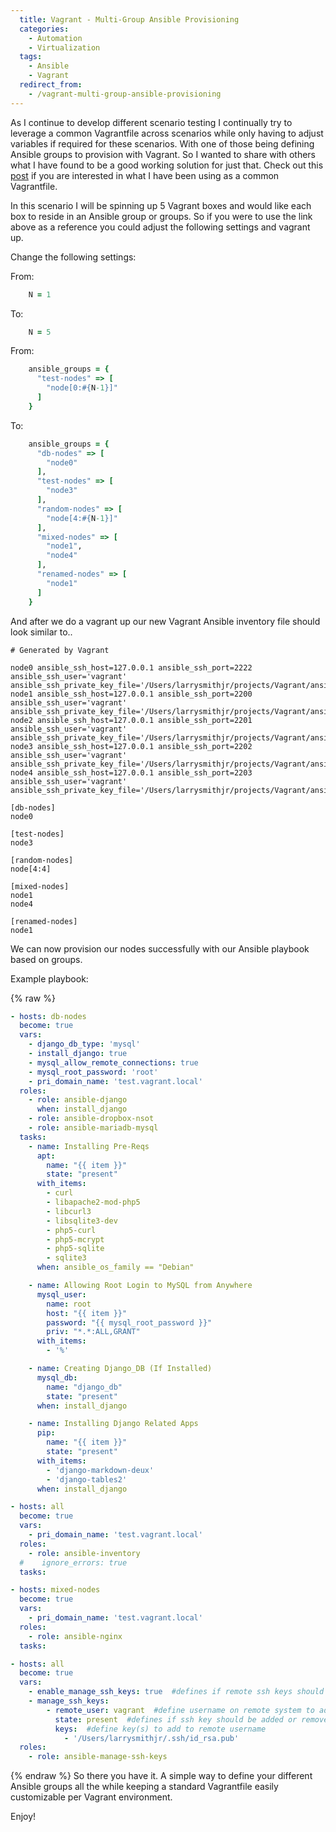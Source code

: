 ```yaml
---
  title: Vagrant - Multi-Group Ansible Provisioning
  categories:
    - Automation
    - Virtualization
  tags:
    - Ansible
    - Vagrant
  redirect_from:
    - /vagrant-multi-group-ansible-provisioning
---
```


As I continue to develop different scenario testing I continually try to
leverage a common Vagrantfile across scenarios while only having to
adjust variables if required for these scenarios. With one of those
being defining Ansible groups to provision with Vagrant. So I wanted to
share with others what I have found to be a good working solution for
just that. Check out this [post](https://everythingshouldbevirtual.com/vagrant-complex-vagrantfile-configurations)
if you are interested in what I have been using as a common Vagrantfile.

In this scenario I will be spinning up 5 Vagrant boxes and would like
each box to reside in an Ansible group or groups. So if you were to use
the link above as a reference you could adjust the following settings
and vagrant up.

Change the following settings:

From:

```ruby
    N = 1
```

To:

```ruby
    N = 5
```

From:

```ruby
    ansible_groups = {
      "test-nodes" => [
        "node[0:#{N-1}]"
      ]
    }
```

To:

```ruby
    ansible_groups = {
      "db-nodes" => [
        "node0"
      ],
      "test-nodes" => [
        "node3"
      ],
      "random-nodes" => [
        "node[4:#{N-1}]"
      ],
      "mixed-nodes" => [
        "node1",
        "node4"
      ],
      "renamed-nodes" => [
        "node1"
      ]
    }
```

And after we do a vagrant up our new Vagrant Ansible inventory file
should look similar to..

```raw
# Generated by Vagrant

node0 ansible_ssh_host=127.0.0.1 ansible_ssh_port=2222 ansible_ssh_user='vagrant' ansible_ssh_private_key_file='/Users/larrysmithjr/projects/Vagrant/ansible/.vagrant/machines/node0/virtualbox/private_key'
node1 ansible_ssh_host=127.0.0.1 ansible_ssh_port=2200 ansible_ssh_user='vagrant' ansible_ssh_private_key_file='/Users/larrysmithjr/projects/Vagrant/ansible/.vagrant/machines/node1/virtualbox/private_key'
node2 ansible_ssh_host=127.0.0.1 ansible_ssh_port=2201 ansible_ssh_user='vagrant' ansible_ssh_private_key_file='/Users/larrysmithjr/projects/Vagrant/ansible/.vagrant/machines/node2/virtualbox/private_key'
node3 ansible_ssh_host=127.0.0.1 ansible_ssh_port=2202 ansible_ssh_user='vagrant' ansible_ssh_private_key_file='/Users/larrysmithjr/projects/Vagrant/ansible/.vagrant/machines/node3/virtualbox/private_key'
node4 ansible_ssh_host=127.0.0.1 ansible_ssh_port=2203 ansible_ssh_user='vagrant' ansible_ssh_private_key_file='/Users/larrysmithjr/projects/Vagrant/ansible/.vagrant/machines/node4/virtualbox/private_key'

[db-nodes]
node0

[test-nodes]
node3

[random-nodes]
node[4:4]

[mixed-nodes]
node1
node4

[renamed-nodes]
node1
```

We can now provision our nodes successfully with our Ansible playbook
based on groups.

Example playbook:

{% raw %}

```yaml
- hosts: db-nodes
  become: true
  vars:
    - django_db_type: 'mysql'
    - install_django: true
    - mysql_allow_remote_connections: true
    - mysql_root_password: 'root'
    - pri_domain_name: 'test.vagrant.local'
  roles:
    - role: ansible-django
      when: install_django
    - role: ansible-dropbox-nsot
    - role: ansible-mariadb-mysql
  tasks:
    - name: Installing Pre-Reqs
      apt:
        name: "{{ item }}"
        state: "present"
      with_items:
        - curl
        - libapache2-mod-php5
        - libcurl3
        - libsqlite3-dev
        - php5-curl
        - php5-mcrypt
        - php5-sqlite
        - sqlite3
      when: ansible_os_family == "Debian"

    - name: Allowing Root Login to MySQL from Anywhere
      mysql_user:
        name: root
        host: "{{ item }}"
        password: "{{ mysql_root_password }}"
        priv: "*.*:ALL,GRANT"
      with_items:
        - '%'

    - name: Creating Django_DB (If Installed)
      mysql_db:
        name: "django_db"
        state: "present"
      when: install_django

    - name: Installing Django Related Apps
      pip:
        name: "{{ item }}"
        state: "present"
      with_items:
        - 'django-markdown-deux'
        - 'django-tables2'
      when: install_django

- hosts: all
  become: true
  vars:
    - pri_domain_name: 'test.vagrant.local'
  roles:
    - role: ansible-inventory
  #    ignore_errors: true
  tasks:

- hosts: mixed-nodes
  become: true
  vars:
    - pri_domain_name: 'test.vagrant.local'
  roles:
    - role: ansible-nginx
  tasks:

- hosts: all
  become: true
  vars:
    - enable_manage_ssh_keys: true  #defines if remote ssh keys should be managed
    - manage_ssh_keys:
        - remote_user: vagrant  #define username on remote system to add defined keys to
          state: present  #defines if ssh key should be added or removed (absent|present)
          keys:  #define key(s) to add to remote username
            - '/Users/larrysmithjr/.ssh/id_rsa.pub'
  roles:
    - role: ansible-manage-ssh-keys
```

{% endraw %}
So there you have it. A simple way to define your different Ansible
groups all the while keeping a standard Vagrantfile easily customizable
per Vagrant environment.

Enjoy!
